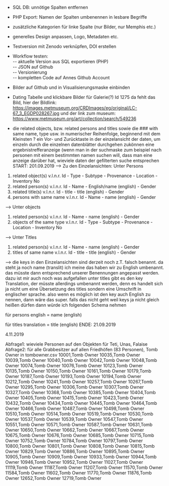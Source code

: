 - SQL DB: unnötige Spalten entfernen
- PHP Export: Namen der Spalten umbenennen in lesbare Begriffe
- zusätzliche Kategorien für linke Spalte (nur Bilder, nur Memphis etc.) 
- generelles Design anpassen, Logo, Metadaten etc.
- Testversion mit Zenodo verknüpfen, DOI erstellen
- Workflow testen:   
-- aktuelle Version aus SQL exportieren (PHP)  
-- JSON auf Github  
-- Versionierung  
-- kompletten Code auf Annes Github Account
- Bilder auf Github und in Visualisierungsmaske einbinden

- Dating Tabelle und klickbare Bilder für Galerie(?)
Id 1275 da fehlt das Bild, hier der Bildlink: https://images.metmuseum.org/CRDImages/eg/original/LC-67_3_EGDP028267.jpg und der link zum museum: https://www.metmuseum.org/art/collection/search/549236 
- die related objects, bzw. related persons and titles sowie die ### with same name, type usw. in numerischer Reihenfolge, beginnend mit dem Kleinsten ?
ein Vor- und Zurücktaste in der einzelansicht der daten, um einzeln durch die einzelnen datenblätter durchgehen zukönnen
eine ergebnistrefferanzeige (wenn man in der suchmaske zum beispiel nach personen mit einem bestimmten namen suchen will, dass man eine anzeige darüber hat, wieviele daten der gefilterten suche entsprechen
START: 201.09.2019
--> Zu den Einzelansichten: Unter Persons 
1. related object(s) v.l.n.r. Id - Type - Subtype - Provenance - Location - Inventory No
2. related person(s) v.l.n.r. Id - Name - English/name (english) - Gender
3. related title(s) v.l.n.r. Id - title - title (english) - Gender
4. persons with same name v.l.n.r. Id - Name - name (english) - Gender

--> Unter objects
1. related person(s) v.l.n.r. Id - Name - name (english) - Gender
2. objects of the same type v.l.n.r. Id - Type - Subtype - Provenance - Location - Inventory No

--> Unter Titles
1. related person(s) v.l.n.r. Id - Name - name (english) - Gender
2. titles of same name v.l.n.r. Id - title - title (english) - Gender

--> die keys in den Einzelansichten sind derzeit noch z.T. falsch benannt. da steht ja noch name (translit) ich meine das haben wir zu English umbenannt. das müsste dann entsprechend unserer Benennungen angepasst werden. dazu ist mir auch noch was aufgefallen unter titles gibt es den key Translation, der müsste allerdings umbenannt werden, denn es handelt sich ja nicht um eine Übersetzung des titles sondern eine Umschrift in englischer sprache. also wenn es möglich ist den key auch English zu nennen, dann wäre das super. falls das nicht geht weil keys ja nicht gleich heißen dürfen dann würde ich folgenden Schema nehmen

für persons 
english = name (english)

für titles 
translation = title (english) 
ENDE: 21.09.2019

4.11.2019

Abfrage1:  wieviele Personen auf den Objekten für Teti, Unas, Falaise
Abfrage2:  für alle Grabbesitzer auf allen Friedhöfen (83 Personen), Tomb Owner in tombowner.csv
10001,Tomb Owner
10035,Tomb Owner
10039,Tomb Owner
10040,Tomb Owner
10042,Tomb Owner
10048,Tomb Owner
10074,Tomb Owner
10076,Tomb Owner
10123,Tomb Owner
10135,Tomb Owner
10150,Tomb Owner
10161,Tomb Owner
10179,Tomb Owner
10187,Tomb Owner
10193,Tomb Owner
10194,Tomb Owner
10212,Tomb Owner
10241,Tomb Owner
10257,Tomb Owner
10267,Tomb Owner
10295,Tomb Owner
10306,Tomb Owner
10307,Tomb Owner
10327,Tomb Owner
10368,Tomb Owner
10385,Tomb Owner
10404,Tomb Owner
10405,Tomb Owner
10415,Tomb Owner
10423,Tomb Owner
10432,Tomb Owner
10434,Tomb Owner
10445,Tomb Owner
10464,Tomb Owner
10466,Tomb Owner
10487,Tomb Owner
10498,Tomb Owner
10510,Tomb Owner
10514,Tomb Owner
10519,Tomb Owner
10530,Tomb Owner
10537,Tomb Owner
10539,Tomb Owner
10547,Tomb Owner
10551,Tomb Owner
10571,Tomb Owner
10587,Tomb Owner
10631,Tomb Owner
10650,Tomb Owner
10662,Tomb Owner
10667,Tomb Owner
10675,Tomb Owner
10676,Tomb Owner
10685,Tomb Owner
10715,Tomb Owner
10752,Tomb Owner
10784,Tomb Owner
10797,Tomb Owner
10800,Tomb Owner
10801,Tomb Owner
10808,Tomb Owner
10815,Tomb Owner
10829,Tomb Owner
10886,Tomb Owner
10895,Tomb Owner
10905,Tomb Owner
10909,Tomb Owner
10933,Tomb Owner
10944,Tomb Owner
10946,Tomb Owner
10952,Tomb Owner
11027,Tomb Owner
11119,Tomb Owner
11187,Tomb Owner
11207,Tomb Owner
11570,Tomb Owner
11584,Tomb Owner
11602,Tomb Owner
11770,Tomb Owner
11876,Tomb Owner
12652,Tomb Owner
12719,Tomb Owner




